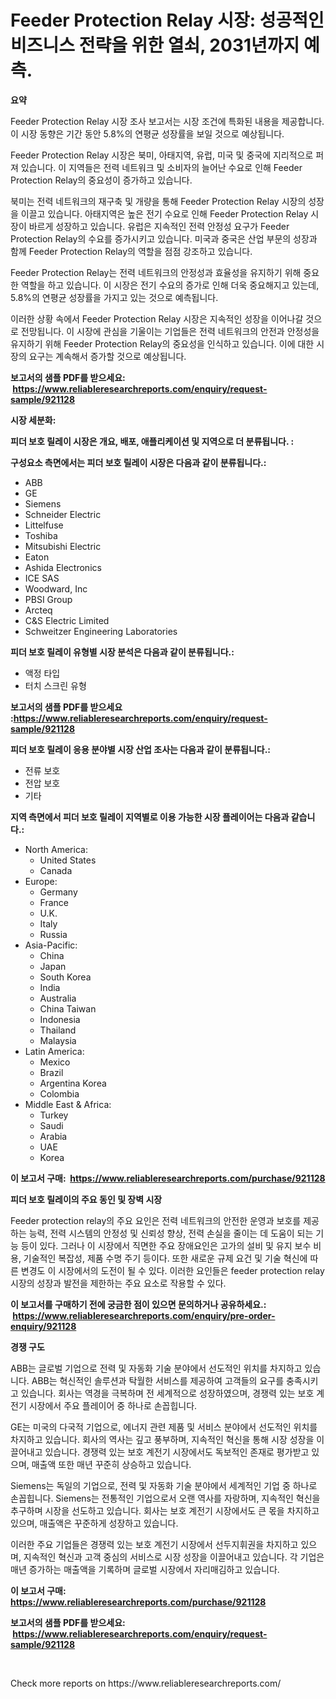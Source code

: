 <p><h1>Feeder Protection Relay 시장: 성공적인 비즈니스 전략을 위한 열쇠, 2031년까지 예측.</h1></p><p><strong>요약</strong></p>
<p><p>Feeder Protection Relay 시장 조사 보고서는 시장 조건에 특화된 내용을 제공합니다. 이 시장 동향은 기간 동안 5.8%의 연평균 성장률을 보일 것으로 예상됩니다.</p><p>Feeder Protection Relay 시장은 북미, 아태지역, 유럽, 미국 및 중국에 지리적으로 퍼져 있습니다. 이 지역들은 전력 네트워크 및 소비자의 늘어난 수요로 인해 Feeder Protection Relay의 중요성이 증가하고 있습니다.</p><p>북미는 전력 네트워크의 재구축 및 개량을 통해 Feeder Protection Relay 시장의 성장을 이끌고 있습니다. 아태지역은 높은 전기 수요로 인해 Feeder Protection Relay 시장이 바르게 성장하고 있습니다. 유럽은 지속적인 전력 안정성 요구가 Feeder Protection Relay의 수요를 증가시키고 있습니다. 미국과 중국은 산업 부문의 성장과 함께 Feeder Protection Relay의 역할을 점점 강조하고 있습니다.</p><p>Feeder Protection Relay는 전력 네트워크의 안정성과 효율성을 유지하기 위해 중요한 역할을 하고 있습니다. 이 시장은 전기 수요의 증가로 인해 더욱 중요해지고 있는데, 5.8%의 연평균 성장률을 가지고 있는 것으로 예측됩니다.</p><p>이러한 상황 속에서 Feeder Protection Relay 시장은 지속적인 성장을 이어나갈 것으로 전망됩니다. 이 시장에 관심을 기울이는 기업들은 전력 네트워크의 안전과 안정성을 유지하기 위해 Feeder Protection Relay의 중요성을 인식하고 있습니다. 이에 대한 시장의 요구는 계속해서 증가할 것으로 예상됩니다.</p></p>
<p><strong>보고서의 샘플 PDF를 받으세요: &nbsp;<a href="https://www.reliableresearchreports.com/enquiry/request-sample/921128">https://www.reliableresearchreports.com/enquiry/request-sample/921128</a></strong></p>
<p><strong>시장 세분화:</strong></p>
<p><strong> 피더 보호 릴레이 시장은 개요, 배포, 애플리케이션 및 지역으로 더 분류됩니다. :</strong></p>
<p><strong>구성요소 측면에서는 피더 보호 릴레이 시장은 다음과 같이 분류됩니다.:</strong></p>
<p><ul><li>ABB</li><li>GE</li><li>Siemens</li><li>Schneider Electric</li><li>Littelfuse</li><li>Toshiba</li><li>Mitsubishi Electric</li><li>Eaton</li><li>Ashida Electronics</li><li>ICE SAS</li><li>Woodward, Inc</li><li>PBSI Group</li><li>Arcteq</li><li>C&S Electric Limited</li><li>Schweitzer Engineering Laboratories</li></ul></p>
<p><strong> 피더 보호 릴레이 유형별 시장 분석은 다음과 같이 분류됩니다.:</strong></p>
<p><ul><li>액정 타입</li><li>터치 스크린 유형</li></ul></p>
<p><strong>보고서의 샘플 PDF를 받으세요 :<a href="https://www.reliableresearchreports.com/enquiry/request-sample/921128">https://www.reliableresearchreports.com/enquiry/request-sample/921128</a></strong></p>
<p><strong> 피더 보호 릴레이 응용 분야별 시장 산업 조사는 다음과 같이 분류됩니다.:</strong></p>
<p><ul><li>전류 보호</li><li>전압 보호</li><li>기타</li></ul></p>
<p><strong>지역 측면에서 피더 보호 릴레이 지역별로 이용 가능한 시장 플레이어는 다음과 같습니다.:</strong></p>
<p><ul>
    <li>
        North America:
        <ul>
            <li>United States</li>
            <li>Canada</li>
        </ul>
    </li>
    <li>
        Europe:
        <ul>
            <li>Germany</li>
            <li>France</li>
            <li>U.K.</li>
            <li>Italy</li>
            <li>Russia</li>
        </ul>
    </li>
    <li>
        Asia-Pacific:
        <ul>
            <li>China</li>
            <li>Japan</li>
            <li>South Korea</li>
            <li>India</li>
            <li>Australia</li>
            <li>China Taiwan</li>
            <li>Indonesia</li>
            <li>Thailand</li>
            <li>Malaysia</li>
        </ul>
    </li>
    <li>
        Latin America:
        <ul>
            <li>Mexico</li>
            <li>Brazil</li>
            <li>Argentina Korea</li>
            <li>Colombia</li>
        </ul>
    </li>
    <li>
        Middle East & Africa:
        <ul>
            <li>Turkey</li>
            <li>Saudi</li>
            <li>Arabia</li>
            <li>UAE</li>
            <li>Korea</li>
        </ul>
    </li>
    </ul></p>
<p><strong>이 보고서 구매: &nbsp;<a href="https://www.reliableresearchreports.com/purchase/921128">https://www.reliableresearchreports.com/purchase/921128</a></strong></p>
<p><strong>피더 보호 릴레이의 주요 동인 및 장벽 시장</strong></p>
<p><p>Feeder protection relay의 주요 요인은 전력 네트워크의 안전한 운영과 보호를 제공하는 능력, 전력 시스템의 안정성 및 신뢰성 향상, 전력 손실을 줄이는 데 도움이 되는 기능 등이 있다. 그러나 이 시장에서 직면한 주요 장애요인은 고가의 설비 및 유지 보수 비용, 기술적인 복잡성, 제품 수명 주기 등이다. 또한 새로운 규제 요건 및 기술 혁신에 따른 변경도 이 시장에서의 도전이 될 수 있다. 이러한 요인들은 feeder protection relay 시장의 성장과 발전을 제한하는 주요 요소로 작용할 수 있다.</p></p>
<p><strong>이 보고서를 구매하기 전에 궁금한 점이 있으면 문의하거나 공유하세요.: &nbsp;<a href="https://www.reliableresearchreports.com/enquiry/pre-order-enquiry/921128">https://www.reliableresearchreports.com/enquiry/pre-order-enquiry/921128</a></strong></p>
<p><strong>경쟁 구도</strong></p>
<p><p>ABB는 글로벌 기업으로 전력 및 자동화 기술 분야에서 선도적인 위치를 차지하고 있습니다. ABB는 혁신적인 솔루션과 탁월한 서비스를 제공하여 고객들의 요구를 충족시키고 있습니다. 회사는 역경을 극복하며 전 세계적으로 성장하였으며, 경쟁력 있는 보호 계전기 시장에서 주요 플레이어 중 하나로 손꼽힙니다.</p><p>GE는 미국의 다국적 기업으로, 에너지 관련 제품 및 서비스 분야에서 선도적인 위치를 차지하고 있습니다. 회사의 역사는 깊고 풍부하며, 지속적인 혁신을 통해 시장 성장을 이끌어내고 있습니다. 경쟁력 있는 보호 계전기 시장에서도 독보적인 존재로 평가받고 있으며, 매출액 또한 매년 꾸준히 상승하고 있습니다.</p><p>Siemens는 독일의 기업으로, 전력 및 자동화 기술 분야에서 세계적인 기업 중 하나로 손꼽힙니다. Siemens는 전통적인 기업으로서 오랜 역사를 자랑하며, 지속적인 혁신을 추구하며 시장을 선도하고 있습니다. 회사는 보호 계전기 시장에서도 큰 몫을 차지하고 있으며, 매출액은 꾸준하게 성장하고 있습니다.</p><p>이러한 주요 기업들은 경쟁력 있는 보호 계전기 시장에서 선두지휘권을 차지하고 있으며, 지속적인 혁신과 고객 중심의 서비스로 시장 성장을 이끌어내고 있습니다. 각 기업은 매년 증가하는 매출액을 기록하며 글로벌 시장에서 자리매김하고 있습니다.</p></p>
<p><strong>이 보고서 구매: &nbsp; <a href="https://www.reliableresearchreports.com/purchase/921128">https://www.reliableresearchreports.com/purchase/921128</a></strong></p>
<p><strong>보고서의 샘플 PDF를 받으세요: &nbsp;<a href="https://www.reliableresearchreports.com/enquiry/request-sample/921128">https://www.reliableresearchreports.com/enquiry/request-sample/921128</a></strong><strong></strong></p>
<p>&nbsp;</p>
<p>Check more reports on https://www.reliableresearchreports.com/</p>